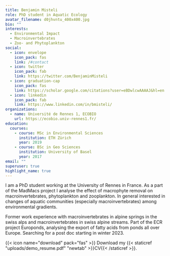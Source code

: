 ```yaml
---
title: Benjamin Misteli
role: PhD student in Aquatic Ecology
avatar_filename: d0jhvntu_400x400.jpg
bio: ""
interests:
  - Environmental Impact
  - Macroinvertebrates
  - Zoo- and Phytoplankton
social:
  - icon: envelope
    icon_pack: fas
    link: /#contact
  - icon: twitter
    icon_pack: fab
    link: https://twitter.com/BenjaminMisteli
  - icon: graduation-cap
    icon_pack: fas
    link: https://scholar.google.com/citations?user=eBDwlcwAAAAJ&hl=en
  - icon: linkedin
    icon_pack: fab
    link: https://www.linkedin.com/in/bmisteli/
organizations:
  - name: Université de Rennes 1, ECOBIO
    url: https://ecobio.univ-rennes1.fr/
education:
  courses:
    - course: MSc in Environmental Sciences
      institution: ETH Zürich
      year: 2019
    - course: BSc in Geo Sciences
      institution: University of Basel
      year: 2017
email: ""
superuser: true
highlight_name: true
---
```

I am a PhD student working at the University of Rennes in France. As a part of the MadMacs project I analyse the effect of macrophyte removal on macroinvertebrates, phytoplankton and zooplankton. In general interested in changes of aquatic communities (especially macroinvertebrates) among environmental gradients.

Former work experience with macroinvertebrates in alpine springs in the swiss alps and macroinvertebrates in swiss alpine streams. Part of the ECR project Europonds, analysing the export of fatty acids from ponds all over Europe. Searching for a post doc starting in winter 2023.

{{< icon name="download" pack="fas" >}} Download my {{< staticref "uploads/demo_resume.pdf" "newtab" >}}CV{{< /staticref >}}.
